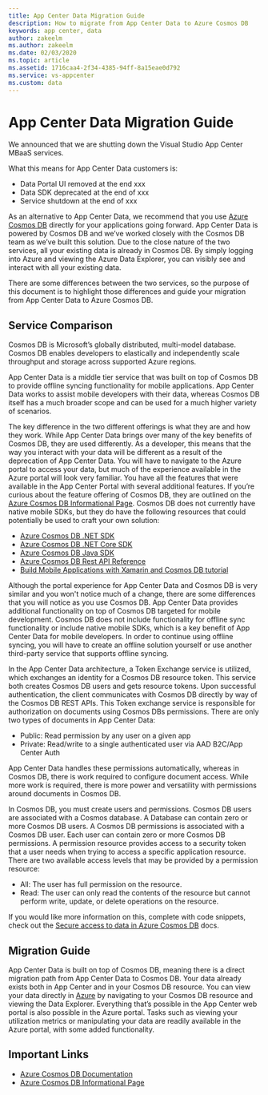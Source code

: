 ```yaml
---
title: App Center Data Migration Guide
description: How to migrate from App Center Data to Azure Cosmos DB
keywords: app center, data
author: zakeelm
ms.author: zakeelm
ms.date: 02/03/2020
ms.topic: article
ms.assetid: 1716caa4-2f34-4385-94ff-8a15eae0d792
ms.service: vs-appcenter
ms.custom: data
---
```


# App Center Data Migration Guide

We announced that we are shutting down the Visual Studio App Center MBaaS services.

What this means for App Center Data customers is:

* Data Portal UI removed at the end xxx
* Data SDK deprecated at the end of xxx
* Service shutdown at the end of xxx

As an alternative to App Center Data, we recommend that you use [Azure Cosmos DB](https://docs.microsoft.com/azure/cosmos-db/) directly for your applications going forward. App Center Data is powered by Cosmos DB and we’ve worked closely with the Cosmos DB team as we’ve built this solution. Due to the close nature of the two services, all your existing data is already in Cosmos DB. By simply logging into Azure and viewing the Azure Data Explorer, you can visibly see and interact with all your existing data.  

There are some differences between the two services, so the purpose of this document is to highlight those differences and guide your migration from App Center Data to Azure Cosmos DB.  

## Service Comparison

Cosmos DB is Microsoft’s globally distributed, multi-model database. Cosmos DB enables developers to elastically and independently scale throughput and storage across supported Azure regions.  

App Center Data is a middle tier service that was built on top of Cosmos DB to provide offline syncing functionality for mobile applications. App Center Data works to assist mobile developers with their data, whereas Cosmos DB itself has a much broader scope and can be used for a much higher variety of scenarios.

The key difference in the two different offerings is what they are and how they work. While App Center Data brings over many of the key benefits of Cosmos DB, they are used differently. As a developer, this means that the way you interact with your data will be different as a result of the deprecation of App Center Data.  You will have to navigate to the Azure portal to access your data, but much of the experience available in the Azure portal will look very familiar. You have all the features that were available in the App Center Portal with several additional features. If you’re curious about the feature offering of Cosmos DB, they are outlined on the [Azure Cosmos DB Informational Page](https://azure.microsoft.com/services/cosmos-db/]). Cosmos DB does not currently have native mobile SDKs, but they do have the following resources that could potentially be used to craft your own solution:

* [Azure Cosmos DB .NET SDK](https://docs.microsoft.com/azure/cosmos-db/sql-api-sdk-dotnet)
* [Azure Cosmos DB .NET Core SDK](https://docs.microsoft.com/azure/cosmos-db/sql-api-sdk-dotnet-core)
* [Azure Cosmos DB Java SDK](https://docs.microsoft.com/azure/cosmos-db/sql-api-sdk-java)
* [Azure Cosmos DB Rest API Reference](https://docs.microsoft.com/rest/api/cosmos-db/)
* [Build Mobile Applications with Xamarin and Cosmos DB tutorial](https://docs.microsoft.com/en-us/azure/cosmos-db/mobile-apps-with-xamarin)

Although the portal experience for App Center Data and Cosmos DB is very similar and you won't notice much of a change, there are some differences that you will notice as you use Cosmos DB.  App Center Data provides additional functionality on top of Cosmos DB targeted for mobile development. Cosmos DB does not include functionality for offline sync functionality or include native mobile SDKs, which is a key benefit of App Center Data for mobile developers. In order to continue using offline syncing, you will have to create an offline solution yourself or use another third-party service that supports offline syncing.

In the App Center Data architecture, a Token Exchange service is utilized, which exchanges an identity for a Cosmos DB resource token. This service both creates Cosmos DB users and gets resource tokens. Upon successful authentication, the client communicates with Cosmos DB directly by way of the Cosmos DB REST APIs. This Token exchange service is responsible for authorization on documents using Cosmos DBs permissions. There are only two types of documents in App Center Data:

* Public: Read permission by any user on a given app
* Private: Read/write to a single authenticated user via AAD B2C/App Center Auth

App Center Data handles these permissions automatically, whereas in Cosmos DB, there is work required to configure document access.  While more work is required, there is more power and versatility with permissions around documents in Cosmos DB. 

In Cosmos DB, you must create users and permissions. Cosmos DB users are associated with a Cosmos database. A Database can contain zero or more Cosmos DB users. A Cosmos DB permissions is associated with a Cosmos DB user. Each user can contain zero or more Cosmos DB permissions. A permission resource provides access to a security token that a user needs when trying to access a specific application resource. There are two available access levels that may be provided by a permission resource:

* All: The user has full permission on the resource. 
* Read: The user can only read the contents of the resource but cannot perform write, update, or delete operations on the resource.

 If you would like more information on this, complete with code snippets, check out the [Secure access to data in Azure Cosmos DB](https://docs.microsoft.com/azure/cosmos-db/secure-access-to-data) docs.

## Migration Guide

App Center Data is built on top of Cosmos DB, meaning there is a direct migration path from App Center Data to Cosmos DB. Your data already exists both in App Center and in your Cosmos DB resource. You can view your data directly in [Azure](https://portal.azure.com/) by navigating to your Cosmos DB resource and viewing the Data Explorer. Everything that’s possible in the App Center web portal is also possible in the Azure portal. Tasks such as viewing your utilization metrics or manipulating your data are readily available in the Azure portal, with some added functionality.  

## Important Links

* [Azure Cosmos DB Documentation](https://docs.microsoft.com/azure/cosmos-db/)
* [Azure Cosmos DB Informational Page](https://azure.microsoft.com/services/cosmos-db/)
